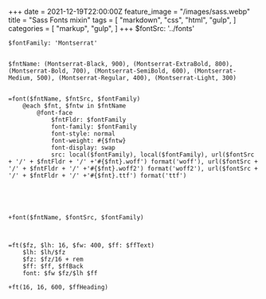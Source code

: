 +++
date = 2021-12-19T22:00:00Z
feature_image = "/images/sass.webp"
title = "Sass Fonts mixin"
tags = [
    "markdown",
    "css",
    "html",
    "gulp",
]
categories = [
    "markup",
    "gulp",
]
+++
    $fontSrc: '../fonts'
    
    $fontFamily: 'Montserrat'
    
    
    $fntName: (Montserrat-Black, 900), (Montserrat-ExtraBold, 800), (Montserrat-Bold, 700), (Montserrat-SemiBold, 600), (Montserrat-Medium, 500), (Montserrat-Regular, 400), (Montserrat-Light, 300)
    
    
    =font($fntName, $fntSrc, $fontFamily)	
    	@each $fnt, $fntw in $fntName
    		@font-face 
    			$fntFldr: $fontFamily
    			font-family: $fontFamily
    			font-style: normal
    			font-weight: #{$fntw}
    			font-display: swap
    			src: local($fontFamily), local($fontFamily), url($fontSrc + '/' + $fntFldr + '/' +'#{$fnt}.woff') format('woff'), url($fontSrc + '/' + $fntFldr + '/' +'#{$fnt}.woff2') format('woff2'), url($fontSrc + '/' + $fntFldr + '/' +'#{$fnt}.ttf') format('ttf')
    
    
    
    
    
    +font($fntName, $fontSrc, $fontFamily)
    
    	

    =ft($fz, $lh: 16, $fw: 400, $ff: $ffText)
    	$lh: $lh/$fz
    	$fz: $fz/16 + rem
    	$ff: $ff, $ffBack
    	font: $fw $fz/$lh $ff 
        
    +ft(16, 16, 600, $ffHeading)
        
